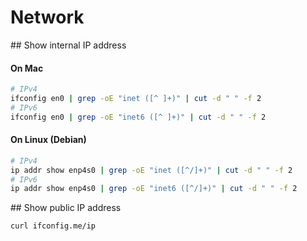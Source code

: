 # Network

## Show internal IP address

#### On Mac
```sh
# IPv4
ifconfig en0 | grep -oE "inet ([^ ]+)" | cut -d " " -f 2
# IPv6
ifconfig en0 | grep -oE "inet6 ([^ ]+)" | cut -d " " -f 2
```
#### On Linux (Debian)
```sh
# IPv4
ip addr show enp4s0 | grep -oE "inet ([^/]+)" | cut -d " " -f 2
# IPv6
ip addr show enp4s0 | grep -oE "inet6 ([^/]+)" | cut -d " " -f 2
```

## Show public IP address

```sh
curl ifconfig.me/ip
```
